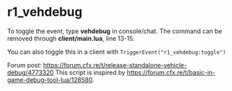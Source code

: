 # r1_vehdebug

To toggle the event, type **vehdebug** in console/chat.
The command can be removed through **client/main.lua**, line 13-15.

You can also toggle this in a client with `TriggerEvent("r1_vehdebug:toggle")`

Forum post: https://forum.cfx.re/t/release-standalone-vehicle-debug/4773320
This script is inspired by https://forum.cfx.re/t/basic-in-game-debug-tool-lua/128580.
